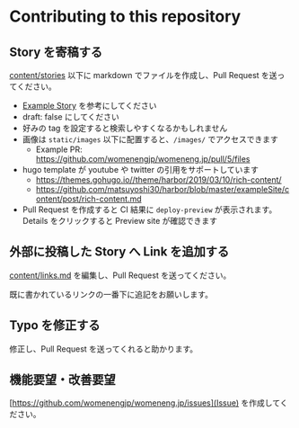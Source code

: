 # Contributing to this repository

## Story を寄稿する

[content/stories](https://github.com/womenengjp/womeneng.jp/tree/main/content/stories) 以下に markdown でファイルを作成し、Pull Request を送ってください。

* [Example Story](https://raw.githubusercontent.com/womenengjp/womeneng.jp/main/content/stories/example-story.md) を参考にしてください
* draft: false にしてください
* 好みの tag を設定すると検索しやすくなるかもしれません
* 画像は `static/images` 以下に配置すると、`/images/` でアクセスできます
  * Example PR: https://github.com/womenengjp/womeneng.jp/pull/5/files
* hugo template が youtube や twitter の引用をサポートしています
  * https://themes.gohugo.io//theme/harbor/2019/03/10/rich-content/
  * https://github.com/matsuyoshi30/harbor/blob/master/exampleSite/content/post/rich-content.md
* Pull Request を作成すると CI 結果に `deploy-preview` が表示されます。Details をクリックすると Preview site が確認できます

## 外部に投稿した Story へ Link を追加する

[content/links.md](https://github.com/womenengjp/womeneng.jp/blob/main/content/links.md) を編集し、Pull Request を送ってください。

既に書かれているリンクの一番下に追記をお願いします。

## Typo を修正する

修正し、Pull Request を送ってくれると助かります。

## 機能要望・改善要望

[https://github.com/womenengjp/womeneng.jp/issues](Issue) を作成してください。
